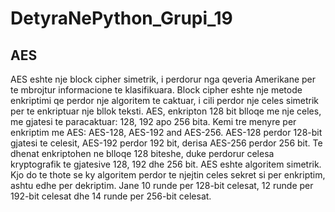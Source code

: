 # DetyraNePython_Grupi_19
## AES

AES eshte nje block cipher simetrik, i perdorur nga qeveria Amerikane per te mbrojtur informacione te klasifikuara. Block cipher eshte nje metode enkriptimi qe perdor nje algoritem te caktuar, i cili perdor nje celes simetrik per te enkriptuar nje bllok teksti. AES, enkripton 128 bit blloqe me nje celes, me gjatesi te paracaktuar: 128, 192 apo 256 bita. Kemi tre menyre per enkriptim me AES: AES-128, AES-192 and AES-256. 
AES-128 perdor 128-bit gjatesi te celesit, AES-192 perdor 192 bit, derisa AES-256 perdor 256 bit. Te dhenat enkriptohen ne blloqe 128 biteshe, duke perdorur celesa kryptografik te gjatesive 128, 192 dhe 256 bit. AES eshte algoritem simetrik. Kjo do te thote se ky algoritem perdor te njejtin celes sekret si per enkriptim, ashtu edhe per dekriptim. Jane 10 runde per 128-bit celesat, 12 runde per 192-bit celesat dhe 14 runde per 256-bit celesat.
